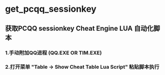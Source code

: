 # get_pcqq_sessionkey  
## 获取PCQQ sessionkey Cheat Engine LUA 自动化脚本    
### 1.手动附加QQ进程 (QQ.EXE OR TIM.EXE)   
### 2.打开菜单 "Table -> Show Cheat Table Lua Script" 粘贴脚本执行  
  
